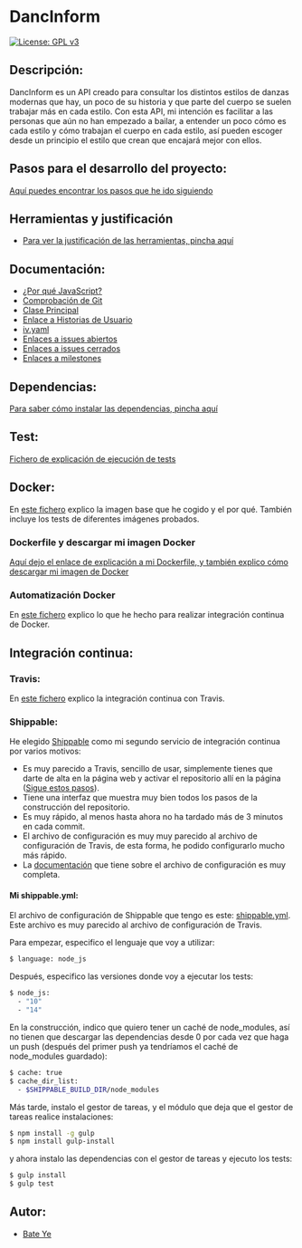 # DancInform
[![License: GPL v3](https://img.shields.io/badge/License-GPLv3-blue.svg)](https://www.gnu.org/licenses/gpl-3.0)
## Descripción:
DancInform es un API creado para consultar los distintos estilos de danzas modernas que hay, un poco de su historia y que parte del cuerpo se suelen trabajar más en cada estilo.
Con esta API, mi intención es facilitar a las personas que aún no han empezado a bailar, a entender un poco cómo es cada estilo y cómo trabajan el cuerpo en cada estilo, así pueden escoger desde un principio el estilo que crean que encajará mejor con ellos.
## Pasos para el desarrollo del proyecto:
[Aquí puedes encontrar los pasos que he ido siguiendo](https://github.com/WolfYe98/Proyecto_IV_Bate/blob/master/docs/pasosaseguir.md)
## Herramientas y justificación
- [Para ver la justificación de las herramientas, pincha aquí](/docs/justificacion.md)
## Documentación:
- [¿Por qué JavaScript?](docs/herramientas.md)
- [Comprobación de Git](docs/comprobacion.md)
- [Clase Principal](https://github.com/WolfYe98/Proyecto_IV_Bate/blob/master/app/database.js)
- [Enlace a Historias de Usuario](https://github.com/WolfYe98/Proyecto_IV_Bate/milestone/2)
- [iv.yaml](https://github.com/WolfYe98/Proyecto_IV_Bate/blob/master/iv.yaml)
- [Enlaces a issues abiertos](https://github.com/WolfYe98/Proyecto_IV_Bate/issues)
- [Enlaces a issues cerrados](https://github.com/WolfYe98/Proyecto_IV_Bate/issues?q=is%3Aissue+is%3Aclosed)
- [Enlaces a milestones](https://github.com/WolfYe98/Proyecto_IV_Bate/milestones)
## Dependencias:
[Para saber cómo instalar las dependencias, pincha aquí](docs/dependencias.md)
## Test:
[Fichero de explicación de ejecución de tests](docs/test.md)
## Docker:
En [este fichero](docs/dockerimagebase.md) explico la imagen base que he cogido y el por qué. También incluye los tests de diferentes imágenes probados.

### Dockerfile y descargar mi imagen Docker
[Aquí dejo el enlace de explicación a mi Dockerfile, y también explico cómo descargar mi imagen de Docker](docs/dockerfile.md)


### Automatización Docker
En [este fichero](docs/integraciondocker.md) explico lo que he hecho para realizar integración continua de Docker.

## Integración continua:
### Travis:
En [este fichero](docs/travis.md) explico la integración continua con Travis.

### Shippable:
He elegido [Shippable](https://app.shippable.com) como mi segundo servicio de integración continua por varios motivos:
* Es muy parecido a Travis, sencillo de usar, simplemente tienes que darte de alta en la página web y activar el repositorio allí en la página ([Sigue estos pasos](http://docs.shippable.com/ci/enable-project/)).
* Tiene una interfaz que muestra muy bien todos los pasos de la construcción del repositorio.
* Es muy rápido, al menos hasta ahora no ha tardado más de 3 minutos en cada commit.
* El archivo de configuración es muy muy parecido al archivo de configuración de Travis, de esta forma, he podido configurarlo mucho más rápido.
* La [documentación](http://docs.shippable.com/ci/yml-structure/) que tiene sobre el archivo de configuración es muy completa.

#### Mi shippable.yml:
El archivo de configuración de Shippable que tengo es este: [shippable.yml](https://github.com/WolfYe98/Proyecto_IV_Bate/blob/master/shippable.yml).
Este archivo es muy parecido al archivo de configuración de Travis.

Para empezar, especifico el lenguaje que voy a utilizar:
```bash
$ language: node_js
```
Después, especifico las versiones donde voy a ejecutar los tests:
```bash
$ node_js:
  - "10"
  - "14"
```
En la construcción, indico que quiero tener un caché de node_modules, así no tienen que descargar las dependencias desde 0 por cada vez que haga un push (después del primer push ya tendríamos el caché de node_modules guardado):
```bash
$ cache: true
$ cache_dir_list:
  - $SHIPPABLE_BUILD_DIR/node_modules
```

Más tarde, instalo el gestor de tareas, y el módulo que deja que el gestor de tareas realice instalaciones:
```bash
$ npm install -g gulp
$ npm install gulp-install
```

y ahora instalo las dependencias con el gestor de tareas y ejecuto los tests:
```bash
$ gulp install
$ gulp test
```

## Autor:
- [Bate Ye](https://github.com/WolfYe98)
